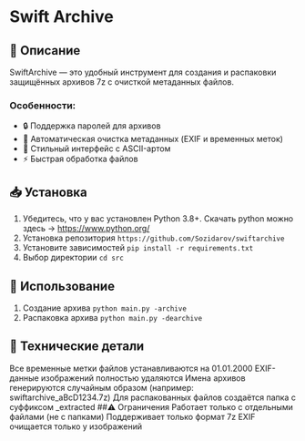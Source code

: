 # Swift Archive
## 📌 Описание
SwiftArchive — это удобный инструмент для создания и распаковки защищённых архивов 7z с очисткой метаданных файлов. 
### Особенности:
- 🔒 Поддержка паролей для архивов
- 🧹 Автоматическая очистка метаданных (EXIF и временных меток)
- 🎨 Стильный интерфейс с ASCII-артом
- ⚡ Быстрая обработка файлов

## 📥 Установка
1. Убедитесь, что у вас установлен Python 3.8+. Скачать python можно здесь -> https://www.python.org/
2. Установка репозитория
```https://github.com/Sozidarov/swiftarchive```
4. Установите зависимостей
```pip install -r requirements.txt```
5. Выбор директории
```cd src```
## 🚀 Использование
1. Создание архива
```python main.py -archive```
2. Распаковка архива
```python main.py -dearchive```

## 🔧 Технические детали
Все временные метки файлов устанавливаются на 01.01.2000
EXIF-данные изображений полностью удаляются
Имена архивов генерируются случайным образом (например: swiftarchive_aBcD1234.7z)
Для распакованных файлов создаётся папка с суффиксом _extracted
##⚠️ Ограничения
Работает только с отдельными файлами (не с папками)
Поддерживает только формат 7z
EXIF очищается только у изображений
